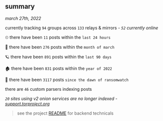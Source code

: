 
## summary
_march 27th, 2022_

currently tracking `94` groups across `133` relays & mirrors - _`52` currently online_

⏲ there have been `11` posts within the `last 24 hours`

🦈 there have been `276` posts within the `month of march`

🪐 there have been `891` posts within the `last 90 days`

🏚 there have been `831` posts within the `year of 2022`

🦕 there have been `3117` posts `since the dawn of ransomwatch`

there are `46` custom parsers indexing posts

_`20` sites using v2 onion services are no longer indexed - [support.torproject.org](https://support.torproject.org/onionservices/v2-deprecation/)_

> see the project [README](https://github.com/thetanz/ransomwatch#ransomwatch--) for backend technicals
